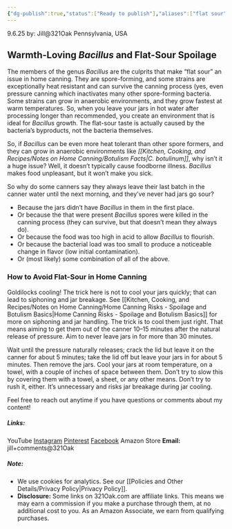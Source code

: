 ```yaml
---
{"dg-publish":true,"status":["Ready to publish"],"aliases":["flat sour"],"dg-metatags":{"title":"Flat-Sour in Home Canning: Causes & Prevention","description":"What flat-sour is, how Bacillus growth causes it, and how to cool jars after processing to prevent off-flavors in home canning.","og:title":"Flat-Sour in Home Canning: Causes & Prevention","og:description":"What flat-sour is, how Bacillus growth causes it, and how to cool jars after processing to prevent off-flavors in home canning.","og:type":"article","og:url":"https://321oak.com/flat-sour-home-canning","og:site_name":"321 Oak","og:image":"https://321oak.com/images/flat-sour-1200x630.jpg","og:image:width":"1200","og:image:height":"630","twitter:card":"summary_large_image","twitter:site":"@321oak","twitter:image":"https://321oak.com/images/flat-sour-1200x630.jpg","twitter:image:alt":"Canning jars cooling on a towel to prevent flat-sour off-flavor"},"permalink":"/kitchen-cooking-and-recipes/notes-on-home-canning/flat-sour-in-home-canning-causes-and-prevention/","metatags":{"title":"Flat-Sour in Home Canning: Causes & Prevention","description":"What flat-sour is, how Bacillus growth causes it, and how to cool jars after processing to prevent off-flavors in home canning.","og:title":"Flat-Sour in Home Canning: Causes & Prevention","og:description":"What flat-sour is, how Bacillus growth causes it, and how to cool jars after processing to prevent off-flavors in home canning.","og:type":"article","og:url":"https://321oak.com/flat-sour-home-canning","og:site_name":"321 Oak","og:image":"https://321oak.com/images/flat-sour-1200x630.jpg","og:image:width":"1200","og:image:height":"630","twitter:card":"summary_large_image","twitter:site":"@321oak","twitter:image":"https://321oak.com/images/flat-sour-1200x630.jpg","twitter:image:alt":"Canning jars cooling on a towel to prevent flat-sour off-flavor"},"dgPassFrontmatter":true,"noteIcon":""}
---
```


9.6.25
by: Jill@321Oak
Pennsylvania, USA

## Warmth-Loving *Bacillus* and Flat-Sour Spoilage

The members of the genus _Bacillus_ are the culprits that make “flat sour” an issue in home canning. They are spore-forming, and some strains are exceptionally heat resistant and can survive the canning process (yes, even pressure canning which inactivates many other spore-forming bacteria. Some strains can grow in anaerobic environments, and they grow fastest at warm temperatures. So, when you leave your jars in hot water after processing longer than recommended, you create an environment that is ideal for _Bacillus_ growth. The flat-sour taste is actually caused by the bacteria’s byproducts, not the bacteria themselves.

So, if _Bacillus_ can be even more heat tolerant than other spore formers, and they can grow in anaerobic environments like *[[Kitchen, Cooking, and Recipes/Notes on Home Canning/Botulism Facts\|C. botulinum]]*, why isn’t it a huge issue? Well, it doesn’t typically cause foodborne illness. _Bacillus_ makes food unpleasant, but it won’t make you sick.

So why do some canners say they always leave their last batch in the canner water until the next morning, and they’ve never had jars go sour?

- Because the jars didn’t have _Bacillus_ in them in the first place.
- Or because the that were present _Bacillus_ spores were killed in the canning process (they can survive, but that doesn’t mean they always do).
- Or because the food was too high in acid to allow _Bacillus_ to flourish.
- Or because the bacterial load was too small to produce a noticeable change in flavor (low initial contamination).
- Or (most likely) some combination of all of the above.

### How to Avoid Flat-Sour in Home Canning

Goldilocks cooling! The trick here is not to cool your jars quickly; that can lead to siphoning and jar breakage. See [[Kitchen, Cooking, and Recipes/Notes on Home Canning/Home Canning Risks - Spoilage and Botulism Basics\|Home Canning Risks - Spoilage and Botulism Basics]] for more on siphoning and jar handling. The trick is to cool them just right. That means aiming to get them out of the canner 10–15 minutes after the natural release of pressure. Aim to never leave jars in for more than 30 minutes.

Wait until the pressure naturally releases; crack the lid but leave it on the canner for about 5 minutes; take the lid off but leave your jars in for about 5 minutes. Then remove the jars. Cool your jars at room temperature, on a towel, with a couple of inches of space between them. Don’t try to slow this by covering them with a towel, a sheet, or any other means. Don’t try to rush it, either. It’s unnecessary and risks jar breakage during jar cooling.

Feel free to reach out anytime if you have questions or comments about my content!
##### Links:
YouTube
[Instagram](https://www.instagram.com/jill_321oak/)
[Pinterest](https://www.pinterest.com/Jill_321Oak/)
[Facebook](https://www.facebook.com/321Oak)
Amazon Store
**Email:** jill+comments@321Oak

##### Note:
- We use cookies for analytics. See our [[Policies and Other Details/Privacy Policy\|Privacy Policy]].
- **Disclosure:** Some links on 321Oak.com are affiliate links. This means we may earn a commission if you make a purchase through them, at no additional cost to you. As an Amazon Associate, we earn from qualifying purchases.